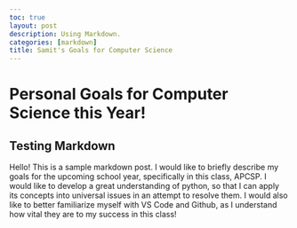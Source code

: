 ```yaml
---
toc: true
layout: post
description: Using Markdown.
categories: [markdown]
title: Samit's Goals for Computer Science
---
```

# Personal Goals for Computer Science this Year!

## Testing Markdown

Hello! This is a sample markdown post. I would like to briefly describe my goals for the upcoming school year, specifically in this class, APCSP. I would like to develop a great understanding of python, so that I can apply its concepts into universal issues in an attempt to resolve them. I would also like to better familiarize myself with VS Code and Github, as I understand how vital they are to my success in this class!